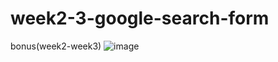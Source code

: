 # week2-3-google-search-form
bonus(week2-week3)
![image](https://user-images.githubusercontent.com/117738625/203439514-d1c7e289-3b10-4498-84fb-dfba7f0e9d2a.png)

